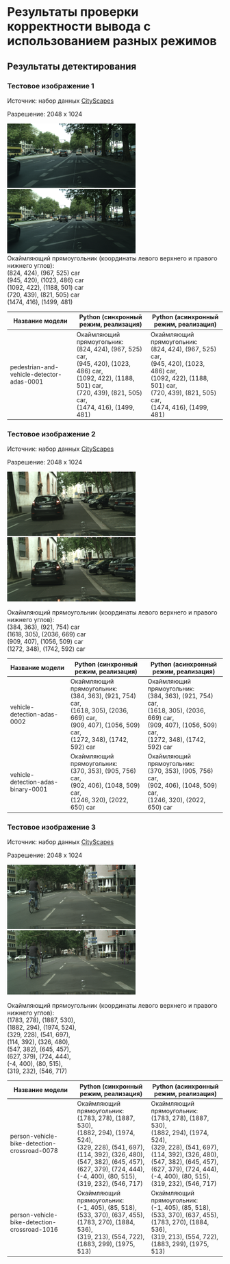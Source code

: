 # Результаты проверки корректности вывода с использованием разных режимов

## Результаты детектирования

### Тестовое изображение 1

Источник: набор данных [CityScapes][cityscapes] 

Разрешение: 2048 x 1024

<div style='float: center'>
<img width="300" height="150" src="images\berlin_000000_000019_leftImg8bit.png">
<img width="300" height="150" src="detection\pedestrian-and-vehicle-detector-adas-0001.png">
</div>
Окаймляющий прямоугольник (координаты левого верхнего и правого нижнего углов):<br>
(824, 424), (967, 525) car<br>
(945, 420), (1023, 486) car<br>
(1092, 422), (1188, 501) car<br>
(720, 439), (821, 505) car<br>
(1474, 416), (1499, 481) <br>

   Название модели   |  Python (синхронный режим, реализация)  |  Python (асинхронный режим, реализация)|
----------------------|-----------------------------------------|-----------------------------------------|
pedestrian-and-vehicle-detector-adas-0001 | Окаймляющий прямоугольник:<br>(824, 424), (967, 525) car,<br>(945, 420), (1023, 486) car,<br>(1092, 422), (1188, 501) car,<br>(720, 439), (821, 505) car,<br>(1474, 416), (1499, 481)  | Окаймляющий прямоугольник:<br>(824, 424), (967, 525) car,<br>(945, 420), (1023, 486) car,<br>(1092, 422), (1188, 501) car,<br>(720, 439), (821, 505) car,<br>(1474, 416), (1499, 481) |

### Тестовое изображение 2

Источник: набор данных [CityScapes][cityscapes] 

Разрешение: 2048 x 1024

<div style='float: center'>
<img width="300" height="150" src="images\vehicle-detection-adas-0002.png">
<img width="300" height="150" src="detection\vehicle-detection-adas-0002.png">
</div>

Окаймляющий прямоугольник (координаты левого верхнего и правого нижнего углов):<br>
(384, 363), (921, 754) car<br>
(1618, 305), (2036, 669) car<br>
(909, 407), (1056, 509) car<br>
(1272, 348), (1742, 592) car<br>

   Название модели   |  Python (синхронный режим, реализация)  |  Python (асинхронный режим, реализация)|
----------------------|-----------------------------------------|-----------------------------------------|
vehicle-detection-adas-0002 | Окаймляющий прямоугольник:<br>(384, 363), (921, 754) car,<br>(1618, 305), (2036, 669) car,<br>(909, 407), (1056, 509) car,<br>(1272, 348), (1742, 592) car<br> | Окаймляющий прямоугольник:<br>(384, 363), (921, 754) car,<br>(1618, 305), (2036, 669) car,<br>(909, 407), (1056, 509) car,<br>(1272, 348), (1742, 592) car<br> |
vehicle-detection-adas-binary-0001 | Окаймляющий прямоугольник:<br>(370, 353), (905, 756) car,<br>(902, 406), (1048, 509) car,<br>(1246, 320), (2022, 650) car<br> | Окаймляющий прямоугольник:<br>(370, 353), (905, 756) car,<br>(902, 406), (1048, 509) car,<br>(1246, 320), (2022, 650) car<br> |

### Тестовое изображение 3

Источник: набор данных [CityScapes][cityscapes] 

Разрешение: 2048 x 1024

<div style='float: center'>
<img width="300" height="150" src="images\person-vehicle-bike-detection-crossroad.png">
<img width="300" height="150" src="detection\person-vehicle-bike-detection-crossroad-0078.png">
</div>

Окаймляющий прямоугольник (координаты левого верхнего и правого нижнего углов):<br>
(1783, 278), (1887, 530),<br>
(1882, 294), (1974, 524),<br>
(329, 228), (541, 697),<br>
(114, 392), (326, 480),<br>
(547, 382), (645, 457),<br>
(627, 379), (724, 444),<br>
(-4, 400), (80, 515),<br>
(319, 232), (546, 717)<br>

   Название модели   |  Python (синхронный режим, реализация)  |  Python (асинхронный режим, реализация)|
----------------------|-----------------------------------------|-----------------------------------------|
person-vehicle-bike-detection-crossroad-0078 | Окаймляющий прямоугольник:<br>(1783, 278), (1887, 530),<br>(1882, 294), (1974, 524),<br>(329, 228), (541, 697),<br>(114, 392), (326, 480),<br>(547, 382), (645, 457),<br>(627, 379), (724, 444),<br>(-4, 400), (80, 515),<br>(319, 232), (546, 717)<br> | Окаймляющий прямоугольник:<br>(1783, 278), (1887, 530),<br>(1882, 294), (1974, 524),<br>(329, 228), (541, 697),<br>(114, 392), (326, 480),<br>(547, 382), (645, 457),<br>(627, 379), (724, 444),<br>(-4, 400), (80, 515),<br>(319, 232), (546, 717)<br> |
person-vehicle-bike-detection-crossroad-1016 | Окаймляющий прямоугольник:<br>(-1, 405), (85, 518),<br>(533, 370), (637, 455),<br>(1783, 270), (1884, 536),<br>(319, 213), (554, 722),<br>(1883, 299), (1975, 513)<br> |  Окаймляющий прямоугольник:<br>(-1, 405), (85, 518),<br>(533, 370), (637, 455),<br>(1783, 270), (1884, 536),<br>(319, 213), (554, 722),<br>(1883, 299), (1975, 513)<br> |

[cityscapes]: https://www.cityscapes-dataset.com